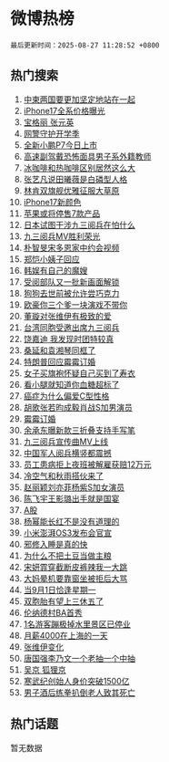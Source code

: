 # 微博热榜

`最后更新时间：2025-08-27 11:28:52 +0800`

## 热门搜索

1. [中柬两国要更加坚定地站在一起](https://m.weibo.cn/search?containerid=100103type%3D1%26t%3D10%26q%3D%23%E4%B8%AD%E6%9F%AC%E4%B8%A4%E5%9B%BD%E8%A6%81%E6%9B%B4%E5%8A%A0%E5%9D%9A%E5%AE%9A%E5%9C%B0%E7%AB%99%E5%9C%A8%E4%B8%80%E8%B5%B7%23&stream_entry_id=51&isnewpage=1&extparam=seat%3D1%26pos%3D0%26c_type%3D51%26cate%3D10103%26filter_type%3Drealtimehot%26q%3D%2523%25E4%25B8%25AD%25E6%259F%25AC%25E4%25B8%25A4%25E5%259B%25BD%25E8%25A6%2581%25E6%259B%25B4%25E5%258A%25A0%25E5%259D%259A%25E5%25AE%259A%25E5%259C%25B0%25E7%25AB%2599%25E5%259C%25A8%25E4%25B8%2580%25E8%25B5%25B7%2523%26dgr%3D0%26stream_entry_id%3D51%26display_time%3D1756265331%26pre_seqid%3D1756265331428054379983)
1. [iPhone17全系价格曝光](https://m.weibo.cn/search?containerid=100103type%3D1%26t%3D10%26q%3D%23iPhone17%E5%85%A8%E7%B3%BB%E4%BB%B7%E6%A0%BC%E6%9B%9D%E5%85%89%23&stream_entry_id=31&isnewpage=1&extparam=seat%3D1%26lcate%3D5001%26flag%3D2%26band_rank%3D1%26dgr%3D0%26realpos%3D1%26c_type%3D31%26cate%3D5001%26filter_type%3Drealtimehot%26q%3D%2523iPhone17%25E5%2585%25A8%25E7%25B3%25BB%25E4%25BB%25B7%25E6%25A0%25BC%25E6%259B%259D%25E5%2585%2589%2523%26pos%3D0%26stream_entry_id%3D31%26display_time%3D1756265331%26pre_seqid%3D1756265331428054379983)
1. [宝格丽 张元英](https://m.weibo.cn/search?containerid=100103type%3D1%26t%3D10%26q%3D%E5%AE%9D%E6%A0%BC%E4%B8%BD+%E5%BC%A0%E5%85%83%E8%8B%B1&stream_entry_id=31&isnewpage=1&extparam=seat%3D1%26lcate%3D5001%26flag%3D1%26band_rank%3D2%26dgr%3D0%26realpos%3D2%26c_type%3D31%26cate%3D5001%26filter_type%3Drealtimehot%26q%3D%25E5%25AE%259D%25E6%25A0%25BC%25E4%25B8%25BD%2520%25E5%25BC%25A0%25E5%2585%2583%25E8%258B%25B1%26pos%3D1%26stream_entry_id%3D31%26display_time%3D1756265331%26pre_seqid%3D1756265331428054379983)
1. [网警守护开学季](https://m.weibo.cn/search?containerid=100103type%3D1%26t%3D10%26q%3D%23%E7%BD%91%E8%AD%A6%E5%AE%88%E6%8A%A4%E5%BC%80%E5%AD%A6%E5%AD%A3%23&stream_entry_id=31&isnewpage=1&extparam=seat%3D1%26lcate%3D5001%26flag%3D0%26band_rank%3D3%26dgr%3D0%26realpos%3D3%26c_type%3D31%26cate%3D5001%26filter_type%3Drealtimehot%26q%3D%2523%25E7%25BD%2591%25E8%25AD%25A6%25E5%25AE%2588%25E6%258A%25A4%25E5%25BC%2580%25E5%25AD%25A6%25E5%25AD%25A3%2523%26pos%3D2%26stream_entry_id%3D31%26display_time%3D1756265331%26pre_seqid%3D1756265331428054379983)
1. [全新小鹏P7今日上市](https://m.weibo.cn/search?containerid=100103type%3D1%26t%3D10%26q%3D%23%E5%85%A8%E6%96%B0%E5%B0%8F%E9%B9%8FP7%E4%BB%8A%E6%97%A5%E4%B8%8A%E5%B8%82%23&stream_entry_id=31&isnewpage=1&extparam=seat%3D1%26lcate%3D5001%26band_rank%3D4%26dgr%3D0%26topic_ad%3D1%26c_type%3D31%26is_ad_pos%3D1%26filter_type%3Drealtimehot%26cate%3D5001%26q%3D%2523%25E5%2585%25A8%25E6%2596%25B0%25E5%25B0%258F%25E9%25B9%258FP7%25E4%25BB%258A%25E6%2597%25A5%25E4%25B8%258A%25E5%25B8%2582%2523%26adid%3D298632%26pos%3D3%26stream_entry_id%3D31%26display_time%3D1756265331%26pre_seqid%3D1756265331428054379983)
1. [高速副驾戴恐怖面具男子系外籍教师](https://m.weibo.cn/search?containerid=100103type%3D1%26t%3D10%26q%3D%23%E9%AB%98%E9%80%9F%E5%89%AF%E9%A9%BE%E6%88%B4%E6%81%90%E6%80%96%E9%9D%A2%E5%85%B7%E7%94%B7%E5%AD%90%E7%B3%BB%E5%A4%96%E7%B1%8D%E6%95%99%E5%B8%88%23&stream_entry_id=31&isnewpage=1&extparam=seat%3D1%26lcate%3D5001%26flag%3D0%26band_rank%3D4%26dgr%3D0%26realpos%3D4%26c_type%3D31%26cate%3D5001%26filter_type%3Drealtimehot%26q%3D%2523%25E9%25AB%2598%25E9%2580%259F%25E5%2589%25AF%25E9%25A9%25BE%25E6%2588%25B4%25E6%2581%2590%25E6%2580%2596%25E9%259D%25A2%25E5%2585%25B7%25E7%2594%25B7%25E5%25AD%2590%25E7%25B3%25BB%25E5%25A4%2596%25E7%25B1%258D%25E6%2595%2599%25E5%25B8%2588%2523%26pos%3D4%26stream_entry_id%3D31%26display_time%3D1756265331%26pre_seqid%3D1756265331428054379983)
1. [冰咖啡和热咖啡区别居然这么大](https://m.weibo.cn/search?containerid=100103type%3D1%26t%3D10%26q%3D%E5%86%B0%E5%92%96%E5%95%A1%E5%92%8C%E7%83%AD%E5%92%96%E5%95%A1%E5%8C%BA%E5%88%AB%E5%B1%85%E7%84%B6%E8%BF%99%E4%B9%88%E5%A4%A7&stream_entry_id=31&isnewpage=1&extparam=seat%3D1%26lcate%3D5001%26flag%3D0%26band_rank%3D5%26dgr%3D0%26realpos%3D5%26c_type%3D31%26cate%3D5001%26filter_type%3Drealtimehot%26q%3D%25E5%2586%25B0%25E5%2592%2596%25E5%2595%25A1%25E5%2592%258C%25E7%2583%25AD%25E5%2592%2596%25E5%2595%25A1%25E5%258C%25BA%25E5%2588%25AB%25E5%25B1%2585%25E7%2584%25B6%25E8%25BF%2599%25E4%25B9%2588%25E5%25A4%25A7%26pos%3D5%26stream_entry_id%3D31%26display_time%3D1756265331%26pre_seqid%3D1756265331428054379983)
1. [张艺凡说田曦薇是白磷型人格](https://m.weibo.cn/search?containerid=100103type%3D1%26t%3D10%26q%3D%E5%BC%A0%E8%89%BA%E5%87%A1%E8%AF%B4%E7%94%B0%E6%9B%A6%E8%96%87%E6%98%AF%E7%99%BD%E7%A3%B7%E5%9E%8B%E4%BA%BA%E6%A0%BC&stream_entry_id=31&isnewpage=1&extparam=seat%3D1%26lcate%3D5001%26flag%3D1%26band_rank%3D6%26dgr%3D0%26realpos%3D6%26c_type%3D31%26cate%3D5001%26filter_type%3Drealtimehot%26q%3D%25E5%25BC%25A0%25E8%2589%25BA%25E5%2587%25A1%25E8%25AF%25B4%25E7%2594%25B0%25E6%259B%25A6%25E8%2596%2587%25E6%2598%25AF%25E7%2599%25BD%25E7%25A3%25B7%25E5%259E%258B%25E4%25BA%25BA%25E6%25A0%25BC%26pos%3D6%26stream_entry_id%3D31%26display_time%3D1756265331%26pre_seqid%3D1756265331428054379983)
1. [林肯双旗舰优雅征服大草原](https://m.weibo.cn/search?containerid=100103type%3D1%26t%3D10%26q%3D%23%E6%9E%97%E8%82%AF%E5%8F%8C%E6%97%97%E8%88%B0%E4%BC%98%E9%9B%85%E5%BE%81%E6%9C%8D%E5%A4%A7%E8%8D%89%E5%8E%9F%23&stream_entry_id=31&isnewpage=1&extparam=seat%3D1%26lcate%3D5001%26band_rank%3D7%26dgr%3D0%26topic_ad%3D1%26c_type%3D31%26is_ad_pos%3D1%26filter_type%3Drealtimehot%26cate%3D5001%26q%3D%2523%25E6%259E%2597%25E8%2582%25AF%25E5%258F%258C%25E6%2597%2597%25E8%2588%25B0%25E4%25BC%2598%25E9%259B%2585%25E5%25BE%2581%25E6%259C%258D%25E5%25A4%25A7%25E8%258D%2589%25E5%258E%259F%2523%26adid%3D298673%26pos%3D7%26stream_entry_id%3D31%26display_time%3D1756265331%26pre_seqid%3D1756265331428054379983)
1. [iPhone17新颜色](https://m.weibo.cn/search?containerid=100103type%3D1%26t%3D10%26q%3DiPhone17%E6%96%B0%E9%A2%9C%E8%89%B2&stream_entry_id=31&isnewpage=1&extparam=seat%3D1%26lcate%3D5001%26flag%3D1%26band_rank%3D7%26dgr%3D0%26realpos%3D7%26c_type%3D31%26cate%3D5001%26filter_type%3Drealtimehot%26q%3DiPhone17%25E6%2596%25B0%25E9%25A2%259C%25E8%2589%25B2%26pos%3D8%26stream_entry_id%3D31%26display_time%3D1756265331%26pre_seqid%3D1756265331428054379983)
1. [苹果或将停售7款产品](https://m.weibo.cn/search?containerid=100103type%3D1%26t%3D10%26q%3D%23%E8%8B%B9%E6%9E%9C%E6%88%96%E5%B0%86%E5%81%9C%E5%94%AE7%E6%AC%BE%E4%BA%A7%E5%93%81%23&stream_entry_id=31&isnewpage=1&extparam=seat%3D1%26lcate%3D5001%26flag%3D0%26band_rank%3D8%26dgr%3D0%26realpos%3D8%26c_type%3D31%26cate%3D5001%26filter_type%3Drealtimehot%26q%3D%2523%25E8%258B%25B9%25E6%259E%259C%25E6%2588%2596%25E5%25B0%2586%25E5%2581%259C%25E5%2594%25AE7%25E6%25AC%25BE%25E4%25BA%25A7%25E5%2593%2581%2523%26pos%3D9%26stream_entry_id%3D31%26display_time%3D1756265331%26pre_seqid%3D1756265331428054379983)
1. [日本试图干涉九三阅兵在怕什么](https://m.weibo.cn/search?containerid=100103type%3D1%26t%3D10%26q%3D%23%E6%97%A5%E6%9C%AC%E8%AF%95%E5%9B%BE%E5%B9%B2%E6%B6%89%E4%B9%9D%E4%B8%89%E9%98%85%E5%85%B5%E5%9C%A8%E6%80%95%E4%BB%80%E4%B9%88%23&stream_entry_id=31&isnewpage=1&extparam=seat%3D1%26lcate%3D5001%26flag%3D0%26band_rank%3D9%26dgr%3D0%26realpos%3D9%26c_type%3D31%26cate%3D5001%26filter_type%3Drealtimehot%26q%3D%2523%25E6%2597%25A5%25E6%259C%25AC%25E8%25AF%2595%25E5%259B%25BE%25E5%25B9%25B2%25E6%25B6%2589%25E4%25B9%259D%25E4%25B8%2589%25E9%2598%2585%25E5%2585%25B5%25E5%259C%25A8%25E6%2580%2595%25E4%25BB%2580%25E4%25B9%2588%2523%26pos%3D10%26stream_entry_id%3D31%26display_time%3D1756265331%26pre_seqid%3D1756265331428054379983)
1. [九三阅兵MV胜利荣光](https://m.weibo.cn/search?containerid=100103type%3D1%26t%3D10%26q%3D%23%E4%B9%9D%E4%B8%89%E9%98%85%E5%85%B5MV%E8%83%9C%E5%88%A9%E8%8D%A3%E5%85%89%23&stream_entry_id=31&isnewpage=1&extparam=seat%3D1%26lcate%3D5001%26flag%3D1%26band_rank%3D10%26dgr%3D0%26realpos%3D10%26c_type%3D31%26cate%3D5001%26filter_type%3Drealtimehot%26q%3D%2523%25E4%25B9%259D%25E4%25B8%2589%25E9%2598%2585%25E5%2585%25B5MV%25E8%2583%259C%25E5%2588%25A9%25E8%258D%25A3%25E5%2585%2589%2523%26pos%3D11%26stream_entry_id%3D31%26display_time%3D1756265331%26pre_seqid%3D1756265331428054379983)
1. [朴智旻宋多恩家中约会视频](https://m.weibo.cn/search?containerid=100103type%3D1%26t%3D10%26q%3D%23%E6%9C%B4%E6%99%BA%E6%97%BB%E5%AE%8B%E5%A4%9A%E6%81%A9%E5%AE%B6%E4%B8%AD%E7%BA%A6%E4%BC%9A%E8%A7%86%E9%A2%91%23&stream_entry_id=31&isnewpage=1&extparam=seat%3D1%26lcate%3D5001%26flag%3D2%26band_rank%3D11%26dgr%3D0%26realpos%3D11%26c_type%3D31%26cate%3D5001%26filter_type%3Drealtimehot%26q%3D%2523%25E6%259C%25B4%25E6%2599%25BA%25E6%2597%25BB%25E5%25AE%258B%25E5%25A4%259A%25E6%2581%25A9%25E5%25AE%25B6%25E4%25B8%25AD%25E7%25BA%25A6%25E4%25BC%259A%25E8%25A7%2586%25E9%25A2%2591%2523%26pos%3D12%26stream_entry_id%3D31%26display_time%3D1756265331%26pre_seqid%3D1756265331428054379983)
1. [郑恺小姨子回应](https://m.weibo.cn/search?containerid=100103type%3D1%26t%3D10%26q%3D%23%E9%83%91%E6%81%BA%E5%B0%8F%E5%A7%A8%E5%AD%90%E5%9B%9E%E5%BA%94%23&stream_entry_id=31&isnewpage=1&extparam=seat%3D1%26lcate%3D5001%26flag%3D1%26band_rank%3D12%26dgr%3D0%26realpos%3D12%26c_type%3D31%26cate%3D5001%26filter_type%3Drealtimehot%26q%3D%2523%25E9%2583%2591%25E6%2581%25BA%25E5%25B0%258F%25E5%25A7%25A8%25E5%25AD%2590%25E5%259B%259E%25E5%25BA%2594%2523%26pos%3D13%26stream_entry_id%3D31%26display_time%3D1756265331%26pre_seqid%3D1756265331428054379983)
1. [韩娱有自己的魔嫂](https://m.weibo.cn/search?containerid=100103type%3D1%26t%3D10%26q%3D%23%E9%9F%A9%E5%A8%B1%E6%9C%89%E8%87%AA%E5%B7%B1%E7%9A%84%E9%AD%94%E5%AB%82%23&stream_entry_id=31&isnewpage=1&extparam=seat%3D1%26lcate%3D5001%26flag%3D1%26band_rank%3D13%26dgr%3D0%26realpos%3D13%26c_type%3D31%26cate%3D5001%26filter_type%3Drealtimehot%26q%3D%2523%25E9%259F%25A9%25E5%25A8%25B1%25E6%259C%2589%25E8%2587%25AA%25E5%25B7%25B1%25E7%259A%2584%25E9%25AD%2594%25E5%25AB%2582%2523%26pos%3D14%26stream_entry_id%3D31%26display_time%3D1756265331%26pre_seqid%3D1756265331428054379983)
1. [受阅部队又一批新画面解锁](https://m.weibo.cn/search?containerid=100103type%3D1%26t%3D10%26q%3D%23%E5%8F%97%E9%98%85%E9%83%A8%E9%98%9F%E5%8F%88%E4%B8%80%E6%89%B9%E6%96%B0%E7%94%BB%E9%9D%A2%E8%A7%A3%E9%94%81%23&stream_entry_id=31&isnewpage=1&extparam=seat%3D1%26lcate%3D5001%26flag%3D1%26band_rank%3D14%26dgr%3D0%26realpos%3D14%26c_type%3D31%26cate%3D5001%26filter_type%3Drealtimehot%26q%3D%2523%25E5%258F%2597%25E9%2598%2585%25E9%2583%25A8%25E9%2598%259F%25E5%258F%2588%25E4%25B8%2580%25E6%2589%25B9%25E6%2596%25B0%25E7%2594%25BB%25E9%259D%25A2%25E8%25A7%25A3%25E9%2594%2581%2523%26pos%3D15%26stream_entry_id%3D31%26display_time%3D1756265331%26pre_seqid%3D1756265331428054379983)
1. [狗狗去世前被允许尝巧克力](https://m.weibo.cn/search?containerid=100103type%3D1%26t%3D10%26q%3D%E7%8B%97%E7%8B%97%E5%8E%BB%E4%B8%96%E5%89%8D%E8%A2%AB%E5%85%81%E8%AE%B8%E5%B0%9D%E5%B7%A7%E5%85%8B%E5%8A%9B&stream_entry_id=31&isnewpage=1&extparam=seat%3D1%26lcate%3D5001%26flag%3D2%26band_rank%3D15%26dgr%3D0%26realpos%3D15%26c_type%3D31%26cate%3D5001%26filter_type%3Drealtimehot%26q%3D%25E7%258B%2597%25E7%258B%2597%25E5%258E%25BB%25E4%25B8%2596%25E5%2589%258D%25E8%25A2%25AB%25E5%2585%2581%25E8%25AE%25B8%25E5%25B0%259D%25E5%25B7%25A7%25E5%2585%258B%25E5%258A%259B%26pos%3D16%26stream_entry_id%3D31%26display_time%3D1756265331%26pre_seqid%3D1756265331428054379983)
1. [欧豪你三个爹一块演戏不带你](https://m.weibo.cn/search?containerid=100103type%3D1%26t%3D10%26q%3D%E6%AC%A7%E8%B1%AA%E4%BD%A0%E4%B8%89%E4%B8%AA%E7%88%B9%E4%B8%80%E5%9D%97%E6%BC%94%E6%88%8F%E4%B8%8D%E5%B8%A6%E4%BD%A0&stream_entry_id=31&isnewpage=1&extparam=seat%3D1%26lcate%3D5001%26flag%3D1%26band_rank%3D16%26dgr%3D0%26realpos%3D16%26c_type%3D31%26cate%3D5001%26filter_type%3Drealtimehot%26q%3D%25E6%25AC%25A7%25E8%25B1%25AA%25E4%25BD%25A0%25E4%25B8%2589%25E4%25B8%25AA%25E7%2588%25B9%25E4%25B8%2580%25E5%259D%2597%25E6%25BC%2594%25E6%2588%258F%25E4%25B8%258D%25E5%25B8%25A6%25E4%25BD%25A0%26pos%3D17%26stream_entry_id%3D31%26display_time%3D1756265331%26pre_seqid%3D1756265331428054379983)
1. [董璇对张维伊有极致的爱](https://m.weibo.cn/search?containerid=100103type%3D1%26t%3D10%26q%3D%E8%91%A3%E7%92%87%E5%AF%B9%E5%BC%A0%E7%BB%B4%E4%BC%8A%E6%9C%89%E6%9E%81%E8%87%B4%E7%9A%84%E7%88%B1&stream_entry_id=31&isnewpage=1&extparam=seat%3D1%26lcate%3D5001%26flag%3D1%26band_rank%3D17%26dgr%3D0%26realpos%3D17%26c_type%3D31%26cate%3D5001%26filter_type%3Drealtimehot%26q%3D%25E8%2591%25A3%25E7%2592%2587%25E5%25AF%25B9%25E5%25BC%25A0%25E7%25BB%25B4%25E4%25BC%258A%25E6%259C%2589%25E6%259E%2581%25E8%2587%25B4%25E7%259A%2584%25E7%2588%25B1%26pos%3D18%26stream_entry_id%3D31%26display_time%3D1756265331%26pre_seqid%3D1756265331428054379983)
1. [台湾同胞受邀出席九三阅兵](https://m.weibo.cn/search?containerid=100103type%3D1%26t%3D10%26q%3D%23%E5%8F%B0%E6%B9%BE%E5%90%8C%E8%83%9E%E5%8F%97%E9%82%80%E5%87%BA%E5%B8%AD%E4%B9%9D%E4%B8%89%E9%98%85%E5%85%B5%23&stream_entry_id=31&isnewpage=1&extparam=seat%3D1%26lcate%3D5001%26flag%3D1%26band_rank%3D18%26dgr%3D0%26realpos%3D18%26c_type%3D31%26cate%3D5001%26filter_type%3Drealtimehot%26q%3D%2523%25E5%258F%25B0%25E6%25B9%25BE%25E5%2590%258C%25E8%2583%259E%25E5%258F%2597%25E9%2582%2580%25E5%2587%25BA%25E5%25B8%25AD%25E4%25B9%259D%25E4%25B8%2589%25E9%2598%2585%25E5%2585%25B5%2523%26pos%3D19%26stream_entry_id%3D31%26display_time%3D1756265331%26pre_seqid%3D1756265331428054379983)
1. [饶嘉迪 我发现时团特较真](https://m.weibo.cn/search?containerid=100103type%3D1%26t%3D10%26q%3D%E9%A5%B6%E5%98%89%E8%BF%AA+%E6%88%91%E5%8F%91%E7%8E%B0%E6%97%B6%E5%9B%A2%E7%89%B9%E8%BE%83%E7%9C%9F&stream_entry_id=31&isnewpage=1&extparam=seat%3D1%26lcate%3D5001%26flag%3D1%26band_rank%3D19%26dgr%3D0%26realpos%3D19%26c_type%3D31%26cate%3D5001%26filter_type%3Drealtimehot%26q%3D%25E9%25A5%25B6%25E5%2598%2589%25E8%25BF%25AA%2520%25E6%2588%2591%25E5%258F%2591%25E7%258E%25B0%25E6%2597%25B6%25E5%259B%25A2%25E7%2589%25B9%25E8%25BE%2583%25E7%259C%259F%26pos%3D20%26stream_entry_id%3D31%26display_time%3D1756265331%26pre_seqid%3D1756265331428054379983)
1. [桑延和袁湘琴同框了](https://m.weibo.cn/search?containerid=100103type%3D1%26t%3D10%26q%3D%E6%A1%91%E5%BB%B6%E5%92%8C%E8%A2%81%E6%B9%98%E7%90%B4%E5%90%8C%E6%A1%86%E4%BA%86&stream_entry_id=31&isnewpage=1&extparam=seat%3D1%26lcate%3D5001%26flag%3D1%26band_rank%3D20%26dgr%3D0%26realpos%3D20%26c_type%3D31%26cate%3D5001%26filter_type%3Drealtimehot%26q%3D%25E6%25A1%2591%25E5%25BB%25B6%25E5%2592%258C%25E8%25A2%2581%25E6%25B9%2598%25E7%2590%25B4%25E5%2590%258C%25E6%25A1%2586%25E4%25BA%2586%26pos%3D21%26stream_entry_id%3D31%26display_time%3D1756265331%26pre_seqid%3D1756265331428054379983)
1. [特朗普回应霉霉订婚](https://m.weibo.cn/search?containerid=100103type%3D1%26t%3D10%26q%3D%23%E7%89%B9%E6%9C%97%E6%99%AE%E5%9B%9E%E5%BA%94%E9%9C%89%E9%9C%89%E8%AE%A2%E5%A9%9A%23&stream_entry_id=31&isnewpage=1&extparam=seat%3D1%26lcate%3D5001%26flag%3D2%26band_rank%3D21%26dgr%3D0%26realpos%3D21%26c_type%3D31%26cate%3D5001%26filter_type%3Drealtimehot%26q%3D%2523%25E7%2589%25B9%25E6%259C%2597%25E6%2599%25AE%25E5%259B%259E%25E5%25BA%2594%25E9%259C%2589%25E9%259C%2589%25E8%25AE%25A2%25E5%25A9%259A%2523%26pos%3D22%26stream_entry_id%3D31%26display_time%3D1756265331%26pre_seqid%3D1756265331428054379983)
1. [女子买旗袍怀疑自己买到了寿衣](https://m.weibo.cn/search?containerid=100103type%3D1%26t%3D10%26q%3D%23%E5%A5%B3%E5%AD%90%E4%B9%B0%E6%97%97%E8%A2%8D%E6%80%80%E7%96%91%E8%87%AA%E5%B7%B1%E4%B9%B0%E5%88%B0%E4%BA%86%E5%AF%BF%E8%A1%A3%23&stream_entry_id=31&isnewpage=1&extparam=seat%3D1%26lcate%3D5001%26flag%3D0%26band_rank%3D22%26dgr%3D0%26realpos%3D22%26c_type%3D31%26cate%3D5001%26filter_type%3Drealtimehot%26q%3D%2523%25E5%25A5%25B3%25E5%25AD%2590%25E4%25B9%25B0%25E6%2597%2597%25E8%25A2%258D%25E6%2580%2580%25E7%2596%2591%25E8%2587%25AA%25E5%25B7%25B1%25E4%25B9%25B0%25E5%2588%25B0%25E4%25BA%2586%25E5%25AF%25BF%25E8%25A1%25A3%2523%26pos%3D23%26stream_entry_id%3D31%26display_time%3D1756265331%26pre_seqid%3D1756265331428054379983)
1. [看小腿就知道你血糖超标了](https://m.weibo.cn/search?containerid=100103type%3D1%26t%3D10%26q%3D%23%E7%9C%8B%E5%B0%8F%E8%85%BF%E5%B0%B1%E7%9F%A5%E9%81%93%E4%BD%A0%E8%A1%80%E7%B3%96%E8%B6%85%E6%A0%87%E4%BA%86%23&stream_entry_id=31&isnewpage=1&extparam=seat%3D1%26lcate%3D5001%26flag%3D0%26band_rank%3D23%26dgr%3D0%26realpos%3D23%26c_type%3D31%26cate%3D5001%26filter_type%3Drealtimehot%26q%3D%2523%25E7%259C%258B%25E5%25B0%258F%25E8%2585%25BF%25E5%25B0%25B1%25E7%259F%25A5%25E9%2581%2593%25E4%25BD%25A0%25E8%25A1%2580%25E7%25B3%2596%25E8%25B6%2585%25E6%25A0%2587%25E4%25BA%2586%2523%26pos%3D24%26stream_entry_id%3D31%26display_time%3D1756265331%26pre_seqid%3D1756265331428054379983)
1. [癌症为什么偏爱C型性格](https://m.weibo.cn/search?containerid=100103type%3D1%26t%3D10%26q%3D%23%E7%99%8C%E7%97%87%E4%B8%BA%E4%BB%80%E4%B9%88%E5%81%8F%E7%88%B1C%E5%9E%8B%E6%80%A7%E6%A0%BC%23&stream_entry_id=31&isnewpage=1&extparam=seat%3D1%26lcate%3D5001%26flag%3D1%26band_rank%3D24%26dgr%3D0%26realpos%3D24%26c_type%3D31%26cate%3D5001%26filter_type%3Drealtimehot%26q%3D%2523%25E7%2599%258C%25E7%2597%2587%25E4%25B8%25BA%25E4%25BB%2580%25E4%25B9%2588%25E5%2581%258F%25E7%2588%25B1C%25E5%259E%258B%25E6%2580%25A7%25E6%25A0%25BC%2523%26pos%3D25%26stream_entry_id%3D31%26display_time%3D1756265331%26pre_seqid%3D1756265331428054379983)
1. [胡歌张若昀成毅肖战S加男演员](https://m.weibo.cn/search?containerid=100103type%3D1%26t%3D10%26q%3D%23%E8%83%A1%E6%AD%8C%E5%BC%A0%E8%8B%A5%E6%98%80%E6%88%90%E6%AF%85%E8%82%96%E6%88%98S%E5%8A%A0%E7%94%B7%E6%BC%94%E5%91%98%23&stream_entry_id=31&isnewpage=1&extparam=seat%3D1%26lcate%3D5001%26flag%3D0%26band_rank%3D25%26dgr%3D0%26realpos%3D25%26c_type%3D31%26cate%3D5001%26filter_type%3Drealtimehot%26q%3D%2523%25E8%2583%25A1%25E6%25AD%258C%25E5%25BC%25A0%25E8%258B%25A5%25E6%2598%2580%25E6%2588%2590%25E6%25AF%2585%25E8%2582%2596%25E6%2588%2598S%25E5%258A%25A0%25E7%2594%25B7%25E6%25BC%2594%25E5%2591%2598%2523%26pos%3D26%26stream_entry_id%3D31%26display_time%3D1756265331%26pre_seqid%3D1756265331428054379983)
1. [霉霉订婚](https://m.weibo.cn/search?containerid=100103type%3D1%26t%3D10%26q%3D%E9%9C%89%E9%9C%89%E8%AE%A2%E5%A9%9A&stream_entry_id=31&isnewpage=1&extparam=seat%3D1%26lcate%3D5001%26flag%3D0%26band_rank%3D26%26dgr%3D0%26realpos%3D26%26c_type%3D31%26cate%3D5001%26filter_type%3Drealtimehot%26q%3D%25E9%259C%2589%25E9%259C%2589%25E8%25AE%25A2%25E5%25A9%259A%26pos%3D27%26stream_entry_id%3D31%26display_time%3D1756265331%26pre_seqid%3D1756265331428054379983)
1. [余承东曝新款三折叠支持手写笔](https://m.weibo.cn/search?containerid=100103type%3D1%26t%3D10%26q%3D%23%E4%BD%99%E6%89%BF%E4%B8%9C%E6%9B%9D%E6%96%B0%E6%AC%BE%E4%B8%89%E6%8A%98%E5%8F%A0%E6%94%AF%E6%8C%81%E6%89%8B%E5%86%99%E7%AC%94%23&stream_entry_id=31&isnewpage=1&extparam=seat%3D1%26lcate%3D5001%26flag%3D1%26band_rank%3D27%26dgr%3D0%26realpos%3D27%26c_type%3D31%26cate%3D5001%26filter_type%3Drealtimehot%26q%3D%2523%25E4%25BD%2599%25E6%2589%25BF%25E4%25B8%259C%25E6%259B%259D%25E6%2596%25B0%25E6%25AC%25BE%25E4%25B8%2589%25E6%258A%2598%25E5%258F%25A0%25E6%2594%25AF%25E6%258C%2581%25E6%2589%258B%25E5%2586%2599%25E7%25AC%2594%2523%26pos%3D28%26stream_entry_id%3D31%26display_time%3D1756265331%26pre_seqid%3D1756265331428054379983)
1. [九三阅兵宣传曲MV上线](https://m.weibo.cn/search?containerid=100103type%3D1%26t%3D10%26q%3D%23%E4%B9%9D%E4%B8%89%E9%98%85%E5%85%B5%E5%AE%A3%E4%BC%A0%E6%9B%B2MV%E4%B8%8A%E7%BA%BF%23&stream_entry_id=31&isnewpage=1&extparam=seat%3D1%26lcate%3D5001%26flag%3D1%26band_rank%3D28%26dgr%3D0%26realpos%3D28%26c_type%3D31%26cate%3D5001%26filter_type%3Drealtimehot%26q%3D%2523%25E4%25B9%259D%25E4%25B8%2589%25E9%2598%2585%25E5%2585%25B5%25E5%25AE%25A3%25E4%25BC%25A0%25E6%259B%25B2MV%25E4%25B8%258A%25E7%25BA%25BF%2523%26pos%3D29%26stream_entry_id%3D31%26display_time%3D1756265331%26pre_seqid%3D1756265331428054379983)
1. [中国军人阅兵横竖都震撼](https://m.weibo.cn/search?containerid=100103type%3D1%26t%3D10%26q%3D%23%E4%B8%AD%E5%9B%BD%E5%86%9B%E4%BA%BA%E9%98%85%E5%85%B5%E6%A8%AA%E7%AB%96%E9%83%BD%E9%9C%87%E6%92%BC%23&stream_entry_id=31&isnewpage=1&extparam=seat%3D1%26lcate%3D5001%26flag%3D0%26band_rank%3D29%26dgr%3D0%26realpos%3D29%26c_type%3D31%26cate%3D5001%26filter_type%3Drealtimehot%26q%3D%2523%25E4%25B8%25AD%25E5%259B%25BD%25E5%2586%259B%25E4%25BA%25BA%25E9%2598%2585%25E5%2585%25B5%25E6%25A8%25AA%25E7%25AB%2596%25E9%2583%25BD%25E9%259C%2587%25E6%2592%25BC%2523%26pos%3D30%26stream_entry_id%3D31%26display_time%3D1756265331%26pre_seqid%3D1756265331428054379983)
1. [员工患病拒上夜班被解雇获赔12万元](https://m.weibo.cn/search?containerid=100103type%3D1%26t%3D10%26q%3D%23%E5%91%98%E5%B7%A5%E6%82%A3%E7%97%85%E6%8B%92%E4%B8%8A%E5%A4%9C%E7%8F%AD%E8%A2%AB%E8%A7%A3%E9%9B%87%E8%8E%B7%E8%B5%9412%E4%B8%87%E5%85%83%23&stream_entry_id=31&isnewpage=1&extparam=seat%3D1%26lcate%3D5001%26flag%3D1%26band_rank%3D30%26dgr%3D0%26realpos%3D30%26c_type%3D31%26cate%3D5001%26filter_type%3Drealtimehot%26q%3D%2523%25E5%2591%2598%25E5%25B7%25A5%25E6%2582%25A3%25E7%2597%2585%25E6%258B%2592%25E4%25B8%258A%25E5%25A4%259C%25E7%258F%25AD%25E8%25A2%25AB%25E8%25A7%25A3%25E9%259B%2587%25E8%258E%25B7%25E8%25B5%259412%25E4%25B8%2587%25E5%2585%2583%2523%26pos%3D31%26stream_entry_id%3D31%26display_time%3D1756265331%26pre_seqid%3D1756265331428054379983)
1. [冷空气和秋雨搭伙来了](https://m.weibo.cn/search?containerid=100103type%3D1%26t%3D10%26q%3D%23%E5%86%B7%E7%A9%BA%E6%B0%94%E5%92%8C%E7%A7%8B%E9%9B%A8%E6%90%AD%E4%BC%99%E6%9D%A5%E4%BA%86%23&stream_entry_id=31&isnewpage=1&extparam=seat%3D1%26lcate%3D5001%26flag%3D1%26band_rank%3D31%26dgr%3D0%26realpos%3D31%26c_type%3D31%26cate%3D5001%26filter_type%3Drealtimehot%26q%3D%2523%25E5%2586%25B7%25E7%25A9%25BA%25E6%25B0%2594%25E5%2592%258C%25E7%25A7%258B%25E9%259B%25A8%25E6%2590%25AD%25E4%25BC%2599%25E6%259D%25A5%25E4%25BA%2586%2523%26pos%3D32%26stream_entry_id%3D31%26display_time%3D1756265331%26pre_seqid%3D1756265331428054379983)
1. [赵丽颖刘亦菲杨紫S加女演员](https://m.weibo.cn/search?containerid=100103type%3D1%26t%3D10%26q%3D%23%E8%B5%B5%E4%B8%BD%E9%A2%96%E5%88%98%E4%BA%A6%E8%8F%B2%E6%9D%A8%E7%B4%ABS%E5%8A%A0%E5%A5%B3%E6%BC%94%E5%91%98%23&stream_entry_id=31&isnewpage=1&extparam=seat%3D1%26lcate%3D5001%26flag%3D0%26band_rank%3D32%26dgr%3D0%26realpos%3D32%26c_type%3D31%26cate%3D5001%26filter_type%3Drealtimehot%26q%3D%2523%25E8%25B5%25B5%25E4%25B8%25BD%25E9%25A2%2596%25E5%2588%2598%25E4%25BA%25A6%25E8%258F%25B2%25E6%259D%25A8%25E7%25B4%25ABS%25E5%258A%25A0%25E5%25A5%25B3%25E6%25BC%2594%25E5%2591%2598%2523%26pos%3D33%26stream_entry_id%3D31%26display_time%3D1756265331%26pre_seqid%3D1756265331428054379983)
1. [陈飞宇王影璐出手就是国宴](https://m.weibo.cn/search?containerid=100103type%3D1%26t%3D10%26q%3D%E9%99%88%E9%A3%9E%E5%AE%87%E7%8E%8B%E5%BD%B1%E7%92%90%E5%87%BA%E6%89%8B%E5%B0%B1%E6%98%AF%E5%9B%BD%E5%AE%B4&stream_entry_id=31&isnewpage=1&extparam=seat%3D1%26lcate%3D5001%26flag%3D1%26band_rank%3D33%26dgr%3D0%26realpos%3D33%26c_type%3D31%26cate%3D5001%26filter_type%3Drealtimehot%26q%3D%25E9%2599%2588%25E9%25A3%259E%25E5%25AE%2587%25E7%258E%258B%25E5%25BD%25B1%25E7%2592%2590%25E5%2587%25BA%25E6%2589%258B%25E5%25B0%25B1%25E6%2598%25AF%25E5%259B%25BD%25E5%25AE%25B4%26pos%3D34%26stream_entry_id%3D31%26display_time%3D1756265331%26pre_seqid%3D1756265331428054379983)
1. [A股](https://m.weibo.cn/search?containerid=100103type%3D1%26t%3D10%26q%3DA%E8%82%A1&stream_entry_id=31&isnewpage=1&extparam=seat%3D1%26lcate%3D5001%26flag%3D1%26band_rank%3D34%26dgr%3D0%26realpos%3D34%26c_type%3D31%26cate%3D5001%26filter_type%3Drealtimehot%26q%3DA%25E8%2582%25A1%26pos%3D35%26stream_entry_id%3D31%26display_time%3D1756265331%26pre_seqid%3D1756265331428054379983)
1. [杨幂能长红不是没有道理的](https://m.weibo.cn/search?containerid=100103type%3D1%26t%3D10%26q%3D%E6%9D%A8%E5%B9%82%E8%83%BD%E9%95%BF%E7%BA%A2%E4%B8%8D%E6%98%AF%E6%B2%A1%E6%9C%89%E9%81%93%E7%90%86%E7%9A%84&stream_entry_id=31&isnewpage=1&extparam=seat%3D1%26lcate%3D5001%26flag%3D1%26band_rank%3D35%26dgr%3D0%26realpos%3D35%26c_type%3D31%26cate%3D5001%26filter_type%3Drealtimehot%26q%3D%25E6%259D%25A8%25E5%25B9%2582%25E8%2583%25BD%25E9%2595%25BF%25E7%25BA%25A2%25E4%25B8%258D%25E6%2598%25AF%25E6%25B2%25A1%25E6%259C%2589%25E9%2581%2593%25E7%2590%2586%25E7%259A%2584%26pos%3D36%26stream_entry_id%3D31%26display_time%3D1756265331%26pre_seqid%3D1756265331428054379983)
1. [小米澎湃OS3发布会官宣](https://m.weibo.cn/search?containerid=100103type%3D1%26t%3D10%26q%3D%23%E5%B0%8F%E7%B1%B3%E6%BE%8E%E6%B9%83OS3%E5%8F%91%E5%B8%83%E4%BC%9A%E5%AE%98%E5%AE%A3%23&stream_entry_id=31&isnewpage=1&extparam=seat%3D1%26lcate%3D5001%26flag%3D1%26band_rank%3D36%26dgr%3D0%26realpos%3D36%26c_type%3D31%26cate%3D5001%26filter_type%3Drealtimehot%26q%3D%2523%25E5%25B0%258F%25E7%25B1%25B3%25E6%25BE%258E%25E6%25B9%2583OS3%25E5%258F%2591%25E5%25B8%2583%25E4%25BC%259A%25E5%25AE%2598%25E5%25AE%25A3%2523%26pos%3D37%26stream_entry_id%3D31%26display_time%3D1756265331%26pre_seqid%3D1756265331428054379983)
1. [邪修入睡是真的快](https://m.weibo.cn/search?containerid=100103type%3D1%26t%3D10%26q%3D%E9%82%AA%E4%BF%AE%E5%85%A5%E7%9D%A1%E6%98%AF%E7%9C%9F%E7%9A%84%E5%BF%AB&stream_entry_id=31&isnewpage=1&extparam=seat%3D1%26lcate%3D5001%26flag%3D0%26band_rank%3D37%26dgr%3D0%26realpos%3D37%26c_type%3D31%26cate%3D5001%26filter_type%3Drealtimehot%26q%3D%25E9%2582%25AA%25E4%25BF%25AE%25E5%2585%25A5%25E7%259D%25A1%25E6%2598%25AF%25E7%259C%259F%25E7%259A%2584%25E5%25BF%25AB%26pos%3D38%26stream_entry_id%3D31%26display_time%3D1756265331%26pre_seqid%3D1756265331428054379983)
1. [为什么不把土豆当做主粮](https://m.weibo.cn/search?containerid=100103type%3D1%26t%3D10%26q%3D%E4%B8%BA%E4%BB%80%E4%B9%88%E4%B8%8D%E6%8A%8A%E5%9C%9F%E8%B1%86%E5%BD%93%E5%81%9A%E4%B8%BB%E7%B2%AE&stream_entry_id=31&isnewpage=1&extparam=seat%3D1%26lcate%3D5001%26flag%3D1%26band_rank%3D38%26dgr%3D0%26realpos%3D38%26c_type%3D31%26cate%3D5001%26filter_type%3Drealtimehot%26q%3D%25E4%25B8%25BA%25E4%25BB%2580%25E4%25B9%2588%25E4%25B8%258D%25E6%258A%258A%25E5%259C%259F%25E8%25B1%2586%25E5%25BD%2593%25E5%2581%259A%25E4%25B8%25BB%25E7%25B2%25AE%26pos%3D39%26stream_entry_id%3D31%26display_time%3D1756265331%26pre_seqid%3D1756265331428054379983)
1. [宋妍霏穿截断皮裤辣我一大跳](https://m.weibo.cn/search?containerid=100103type%3D1%26t%3D10%26q%3D%E5%AE%8B%E5%A6%8D%E9%9C%8F%E7%A9%BF%E6%88%AA%E6%96%AD%E7%9A%AE%E8%A3%A4%E8%BE%A3%E6%88%91%E4%B8%80%E5%A4%A7%E8%B7%B3&stream_entry_id=31&isnewpage=1&extparam=seat%3D1%26lcate%3D5001%26flag%3D1%26band_rank%3D39%26dgr%3D0%26realpos%3D39%26c_type%3D31%26cate%3D5001%26filter_type%3Drealtimehot%26q%3D%25E5%25AE%258B%25E5%25A6%258D%25E9%259C%258F%25E7%25A9%25BF%25E6%2588%25AA%25E6%2596%25AD%25E7%259A%25AE%25E8%25A3%25A4%25E8%25BE%25A3%25E6%2588%2591%25E4%25B8%2580%25E5%25A4%25A7%25E8%25B7%25B3%26pos%3D40%26stream_entry_id%3D31%26display_time%3D1756265331%26pre_seqid%3D1756265331428054379983)
1. [大妈晕机要靠窗坐被拒后大骂](https://m.weibo.cn/search?containerid=100103type%3D1%26t%3D10%26q%3D%E5%A4%A7%E5%A6%88%E6%99%95%E6%9C%BA%E8%A6%81%E9%9D%A0%E7%AA%97%E5%9D%90%E8%A2%AB%E6%8B%92%E5%90%8E%E5%A4%A7%E9%AA%82&stream_entry_id=31&isnewpage=1&extparam=seat%3D1%26lcate%3D5001%26flag%3D1%26band_rank%3D40%26dgr%3D0%26realpos%3D40%26c_type%3D31%26cate%3D5001%26filter_type%3Drealtimehot%26q%3D%25E5%25A4%25A7%25E5%25A6%2588%25E6%2599%2595%25E6%259C%25BA%25E8%25A6%2581%25E9%259D%25A0%25E7%25AA%2597%25E5%259D%2590%25E8%25A2%25AB%25E6%258B%2592%25E5%2590%258E%25E5%25A4%25A7%25E9%25AA%2582%26pos%3D41%26stream_entry_id%3D31%26display_time%3D1756265331%26pre_seqid%3D1756265331428054379983)
1. [当9月1日恰逢星期一](https://m.weibo.cn/search?containerid=100103type%3D1%26t%3D10%26q%3D%23%E5%BD%939%E6%9C%881%E6%97%A5%E6%81%B0%E9%80%A2%E6%98%9F%E6%9C%9F%E4%B8%80%23&stream_entry_id=31&isnewpage=1&extparam=seat%3D1%26lcate%3D5001%26flag%3D1%26band_rank%3D41%26dgr%3D0%26realpos%3D41%26c_type%3D31%26cate%3D5001%26filter_type%3Drealtimehot%26q%3D%2523%25E5%25BD%25939%25E6%259C%25881%25E6%2597%25A5%25E6%2581%25B0%25E9%2580%25A2%25E6%2598%259F%25E6%259C%259F%25E4%25B8%2580%2523%26pos%3D42%26stream_entry_id%3D31%26display_time%3D1756265331%26pre_seqid%3D1756265331428054379983)
1. [双胞胎有望上三休五了](https://m.weibo.cn/search?containerid=100103type%3D1%26t%3D10%26q%3D%E5%8F%8C%E8%83%9E%E8%83%8E%E6%9C%89%E6%9C%9B%E4%B8%8A%E4%B8%89%E4%BC%91%E4%BA%94%E4%BA%86&stream_entry_id=31&isnewpage=1&extparam=seat%3D1%26lcate%3D5001%26flag%3D1%26band_rank%3D42%26dgr%3D0%26realpos%3D42%26c_type%3D31%26cate%3D5001%26filter_type%3Drealtimehot%26q%3D%25E5%258F%258C%25E8%2583%259E%25E8%2583%258E%25E6%259C%2589%25E6%259C%259B%25E4%25B8%258A%25E4%25B8%2589%25E4%25BC%2591%25E4%25BA%2594%25E4%25BA%2586%26pos%3D43%26stream_entry_id%3D31%26display_time%3D1756265331%26pre_seqid%3D1756265331428054379983)
1. [伦纳德村BA首秀](https://m.weibo.cn/search?containerid=100103type%3D1%26t%3D10%26q%3D%23%E4%BC%A6%E7%BA%B3%E5%BE%B7%E6%9D%91BA%E9%A6%96%E7%A7%80%23&stream_entry_id=31&isnewpage=1&extparam=seat%3D1%26lcate%3D5001%26flag%3D1%26band_rank%3D43%26dgr%3D0%26realpos%3D43%26c_type%3D31%26cate%3D5001%26filter_type%3Drealtimehot%26q%3D%2523%25E4%25BC%25A6%25E7%25BA%25B3%25E5%25BE%25B7%25E6%259D%2591BA%25E9%25A6%2596%25E7%25A7%2580%2523%26pos%3D44%26stream_entry_id%3D31%26display_time%3D1756265331%26pre_seqid%3D1756265331428054379983)
1. [1名游客蹦极掉水里景区已停业](https://m.weibo.cn/search?containerid=100103type%3D1%26t%3D10%26q%3D%231%E5%90%8D%E6%B8%B8%E5%AE%A2%E8%B9%A6%E6%9E%81%E6%8E%89%E6%B0%B4%E9%87%8C%E6%99%AF%E5%8C%BA%E5%B7%B2%E5%81%9C%E4%B8%9A%23&stream_entry_id=31&isnewpage=1&extparam=seat%3D1%26lcate%3D5001%26flag%3D1%26band_rank%3D44%26dgr%3D0%26realpos%3D44%26c_type%3D31%26cate%3D5001%26filter_type%3Drealtimehot%26q%3D%25231%25E5%2590%258D%25E6%25B8%25B8%25E5%25AE%25A2%25E8%25B9%25A6%25E6%259E%2581%25E6%258E%2589%25E6%25B0%25B4%25E9%2587%258C%25E6%2599%25AF%25E5%258C%25BA%25E5%25B7%25B2%25E5%2581%259C%25E4%25B8%259A%2523%26pos%3D45%26stream_entry_id%3D31%26display_time%3D1756265331%26pre_seqid%3D1756265331428054379983)
1. [月薪4000在上海的一天](https://m.weibo.cn/search?containerid=100103type%3D1%26t%3D10%26q%3D%E6%9C%88%E8%96%AA4000%E5%9C%A8%E4%B8%8A%E6%B5%B7%E7%9A%84%E4%B8%80%E5%A4%A9&stream_entry_id=31&isnewpage=1&extparam=seat%3D1%26lcate%3D5001%26flag%3D1%26band_rank%3D45%26dgr%3D0%26realpos%3D45%26c_type%3D31%26cate%3D5001%26filter_type%3Drealtimehot%26q%3D%25E6%259C%2588%25E8%2596%25AA4000%25E5%259C%25A8%25E4%25B8%258A%25E6%25B5%25B7%25E7%259A%2584%25E4%25B8%2580%25E5%25A4%25A9%26pos%3D46%26stream_entry_id%3D31%26display_time%3D1756265331%26pre_seqid%3D1756265331428054379983)
1. [张维伊变化](https://m.weibo.cn/search?containerid=100103type%3D1%26t%3D10%26q%3D%23%E5%BC%A0%E7%BB%B4%E4%BC%8A%E5%8F%98%E5%8C%96%23&stream_entry_id=31&isnewpage=1&extparam=seat%3D1%26lcate%3D5001%26flag%3D0%26band_rank%3D46%26dgr%3D0%26realpos%3D46%26c_type%3D31%26cate%3D5001%26filter_type%3Drealtimehot%26q%3D%2523%25E5%25BC%25A0%25E7%25BB%25B4%25E4%25BC%258A%25E5%258F%2598%25E5%258C%2596%2523%26pos%3D47%26stream_entry_id%3D31%26display_time%3D1756265331%26pre_seqid%3D1756265331428054379983)
1. [唐国强李乃文一个老抽一个中抽](https://m.weibo.cn/search?containerid=100103type%3D1%26t%3D10%26q%3D%23%E5%94%90%E5%9B%BD%E5%BC%BA%E6%9D%8E%E4%B9%83%E6%96%87%E4%B8%80%E4%B8%AA%E8%80%81%E6%8A%BD%E4%B8%80%E4%B8%AA%E4%B8%AD%E6%8A%BD%23&stream_entry_id=31&isnewpage=1&extparam=seat%3D1%26lcate%3D5001%26flag%3D1%26band_rank%3D47%26dgr%3D0%26realpos%3D47%26c_type%3D31%26cate%3D5001%26filter_type%3Drealtimehot%26q%3D%2523%25E5%2594%2590%25E5%259B%25BD%25E5%25BC%25BA%25E6%259D%258E%25E4%25B9%2583%25E6%2596%2587%25E4%25B8%2580%25E4%25B8%25AA%25E8%2580%2581%25E6%258A%25BD%25E4%25B8%2580%25E4%25B8%25AA%25E4%25B8%25AD%25E6%258A%25BD%2523%26pos%3D48%26stream_entry_id%3D31%26display_time%3D1756265331%26pre_seqid%3D1756265331428054379983)
1. [吴京 狐狸京](https://m.weibo.cn/search?containerid=100103type%3D1%26t%3D10%26q%3D%E5%90%B4%E4%BA%AC+%E7%8B%90%E7%8B%B8%E4%BA%AC&stream_entry_id=31&isnewpage=1&extparam=seat%3D1%26lcate%3D5001%26flag%3D0%26band_rank%3D48%26dgr%3D0%26realpos%3D48%26c_type%3D31%26cate%3D5001%26filter_type%3Drealtimehot%26q%3D%25E5%2590%25B4%25E4%25BA%25AC%2520%25E7%258B%2590%25E7%258B%25B8%25E4%25BA%25AC%26pos%3D49%26stream_entry_id%3D31%26display_time%3D1756265331%26pre_seqid%3D1756265331428054379983)
1. [寒武纪创始人身价突破1500亿](https://m.weibo.cn/search?containerid=100103type%3D1%26t%3D10%26q%3D%23%E5%AF%92%E6%AD%A6%E7%BA%AA%E5%88%9B%E5%A7%8B%E4%BA%BA%E8%BA%AB%E4%BB%B7%E7%AA%81%E7%A0%B41500%E4%BA%BF%23&stream_entry_id=31&isnewpage=1&extparam=seat%3D1%26lcate%3D5001%26flag%3D1%26band_rank%3D49%26dgr%3D0%26realpos%3D49%26c_type%3D31%26cate%3D5001%26filter_type%3Drealtimehot%26q%3D%2523%25E5%25AF%2592%25E6%25AD%25A6%25E7%25BA%25AA%25E5%2588%259B%25E5%25A7%258B%25E4%25BA%25BA%25E8%25BA%25AB%25E4%25BB%25B7%25E7%25AA%2581%25E7%25A0%25B41500%25E4%25BA%25BF%2523%26pos%3D50%26stream_entry_id%3D31%26display_time%3D1756265331%26pre_seqid%3D1756265331428054379983)
1. [男子酒后练拳扒倒老人致其死亡](https://m.weibo.cn/search?containerid=100103type%3D1%26t%3D10%26q%3D%23%E7%94%B7%E5%AD%90%E9%85%92%E5%90%8E%E7%BB%83%E6%8B%B3%E6%89%92%E5%80%92%E8%80%81%E4%BA%BA%E8%87%B4%E5%85%B6%E6%AD%BB%E4%BA%A1%23&stream_entry_id=31&isnewpage=1&extparam=seat%3D1%26lcate%3D5001%26flag%3D1%26band_rank%3D50%26dgr%3D0%26realpos%3D50%26c_type%3D31%26cate%3D5001%26filter_type%3Drealtimehot%26q%3D%2523%25E7%2594%25B7%25E5%25AD%2590%25E9%2585%2592%25E5%2590%258E%25E7%25BB%2583%25E6%258B%25B3%25E6%2589%2592%25E5%2580%2592%25E8%2580%2581%25E4%25BA%25BA%25E8%2587%25B4%25E5%2585%25B6%25E6%25AD%25BB%25E4%25BA%25A1%2523%26pos%3D51%26stream_entry_id%3D31%26display_time%3D1756265331%26pre_seqid%3D1756265331428054379983)

## 热门话题

暂无数据
